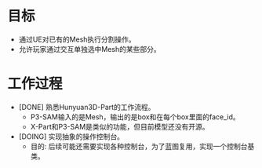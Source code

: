 # 目标
- 通过UE对已有的Mesh执行分割操作。
- 允许玩家通过交互单独选中Mesh的某些部分。

# 工作过程
- [DONE] 熟悉Hunyuan3D-Part的工作流程。
	- P3-SAM输入的是Mesh，输出的是box和在每个box里面的face_id。
	- X-Part和P3-SAM是类似的功能，但目前模型还没有开源。
- [DOING] 实现抽象的操作控制台。
	- 目的: 后续可能还需要实现各种控制台，为了蓝图复用，实现一个控制台基类。